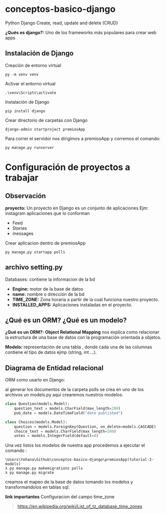 # conceptos-basico-django
Python Django Create, read, update and delete (CRUD)

**¿Qués es django?:** Uno de los frameworks más populares para crear web apps

## Instalación de Django

Creación de entorno virtual 

```
py -m venv venv
```

Activar el entorno virtual

```
.\venv\Scripts\activate
```

Instalación de Django

```
pip install django
```

Crear directorio de carpetas con Django

```
django-admin startproject premiosApp
```
Para correr el servidor nos dirigimos a premiosApp y corremos el comando:

```
py manage.py runserver
```

# Configuración de proyectos a trabajar

## Observación 

**proyecto:** Un proyecto en Django es un conjunto de aplicaciones Ejm: instagram aplicaciones que lo conforman
- Feed
- Stories
- messages

Crear aplicacion dentro de premiosApp 

```
py manage.py startapp polls
```
## archivo setting.py

Databases: contiene la informacion de la bd 
- **Engine:** motor de la base de datos
- **name:** nombre o dirección de la bd
- **TIME_ZONE:** Zona horaria a partir de la cual funciona nuestro proyecto.
- **INSTALLED_APPS:** Aplicaciones instaladas en el proyecto.

## ¿Qué es un ORM? ¿Qué es un modelo?

**¿Qué es un ORM?:** **Object Relational Mapping** nos explica como relacionar la estructura de una base de datos con la programación orientada a objetos.

**Modelo:** representación de una tabla , donde cada una de las columnas contiene el tipo de datos ejmp (string, int ...). 

## Diagrama de Entidad relacional

ORM como usarlo en Django:

al generar los documentos de la carpeta polls se crea en uno de los archivos un models.py aqui crearemos nuestros modelos.

```python
class Question(models.Model):
    question_text = models.CharField(max_length=200)
    pub_date = models.DateTimeField("date published")

class Choices(models.Model):
    question = models.ForeignKey(Question, on_delete=models.CASCADE)
    choice_text = models.CharField(max_length=200)
    votes = models.IntegerField(default=0)
```
Una vez listos los modelos de nuestra app procedemos a ejecutar el comando :

```
\Users\Yohana\Github\conceptos-basico-django\premiosApp(tutorial-2-models)
λ py manage.py makemigrations polls
λ py manage.py migrate
```

creamos el mapeo de la base de datos tomando los modelos y transformandolos en tablas sql.

**link importantes**
Configuracion del campo time_zone 
> https://en.wikipedia.org/wiki/List_of_tz_database_time_zones

